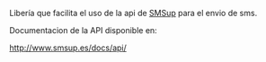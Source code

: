 Libería que facilita el uso de la api de [SMSup](https://www.smsup.es/) para el envio de sms.

Documentacion de la API disponible en:

http://www.smsup.es/docs/api/